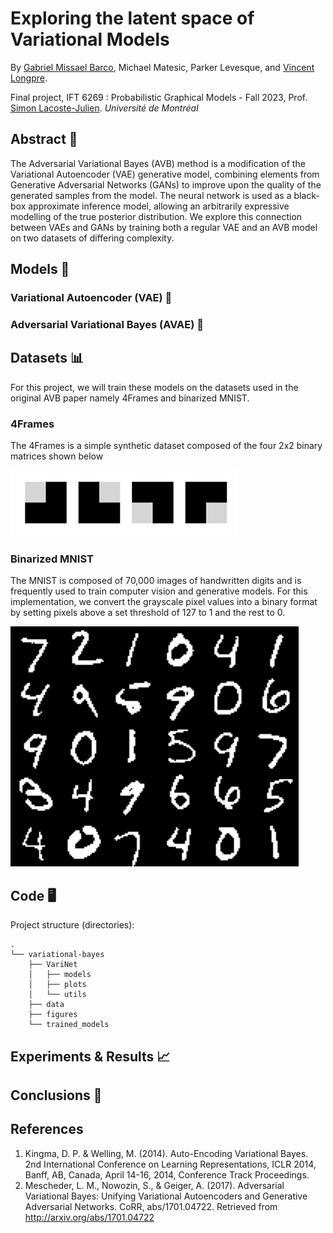 # Exploring the latent space of Variational Models

By [Gabriel Missael Barco](https://github.com/GabrielMissael), Michael Matesic, Parker Levesque, and [Vincent Longpre](https://github.com/VincentLongpre).

Final project, IFT 6269 : Probabilistic Graphical Models - Fall 2023, Prof. [Simon Lacoste-Julien](https://www.iro.umontreal.ca/~slacoste/). *Université de Montréal*

## Abstract 📄
The Adversarial Variational Bayes (AVB) method is a modification of the Variational Autoencoder (VAE) generative model, combining elements from Generative Adversarial Networks (GANs) to improve upon the quality of the generated samples from the model. The neural network is used as a black-box approximate inference model, allowing an arbitrarily expressive modelling of the true posterior distribution. We explore this connection between VAEs and GANs by training both a regular VAE and an AVB model on two datasets of differing complexity.
 
## Models 🧠

### Variational Autoencoder (VAE) 🤖

### Adversarial Variational Bayes (AVAE) 🧠

## Datasets 📊

For this project, we will train these models on the datasets used in the original AVB paper namely 4Frames and binarized MNIST. 

### 4Frames
The 4Frames is a simple synthetic dataset composed of the four 2x2 binary matrices shown below

![4Frames Training Examples](/figures/4Frames_dataset.png)

### Binarized MNIST

The MNIST is composed of 70,000 images of handwritten digits and is frequently used to train computer vision and generative models. For this implementation, we convert the grayscale pixel values into a binary format by setting pixels above a set threshold of 127 to 1 and the rest to 0.

![4Frames Training Examples](/figures/mnist_dataset.png)

## Code 🖥️

Project structure (directories):
```
.
└── variational-bayes
    ├── VariNet
    │   ├── models
    │   ├── plots
    │   └── utils
    ├── data
    ├── figures
    └── trained_models
```

## Experiments & Results 📈

## Conclusions 📝

## References
1. Kingma, D. P. & Welling, M. (2014). Auto-Encoding Variational Bayes. 2nd International Conference on Learning Representations, ICLR 2014, Banff, AB, Canada, April 14-16, 2014, Conference Track Proceedings.
2. Mescheder, L. M., Nowozin, S., & Geiger, A. (2017). Adversarial Variational Bayes: Unifying Variational Autoencoders and Generative Adversarial Networks. CoRR, abs/1701.04722. Retrieved from http://arxiv.org/abs/1701.04722
